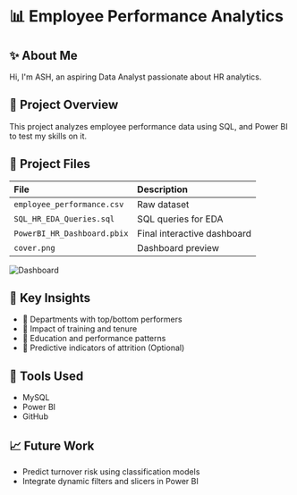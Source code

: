 # 📊 Employee Performance Analytics

## ✨ About Me
Hi, I'm ASH, an aspiring Data Analyst passionate about HR analytics.

## 📌 Project Overview
This project analyzes employee performance data using SQL, and Power BI to test my skills on it. 

## 📂 Project Files
| File                      | Description                          |
|:-------------------------|:--------------------------------------|
| `employee_performance.csv` | Raw dataset                           |
| `SQL_HR_EDA_Queries.sql`   | SQL queries for EDA                   |
| `PowerBI_HR_Dashboard.pbix`| Final interactive dashboard           |
| `cover.png`                | Dashboard preview                     |

![Dashboard](https://github.com/user-attachments/assets/7e82f08f-cc55-41af-a539-b24d584bc5c0)

## 🎯 Key Insights
- 📌 Departments with top/bottom performers
- 📌 Impact of training and tenure
- 📌 Education and performance patterns
- 📌 Predictive indicators of attrition (Optional)

## 🚀 Tools Used
- MySQL
- Power BI
- GitHub

## 📈 Future Work
- Predict turnover risk using classification models
- Integrate dynamic filters and slicers in Power BI

